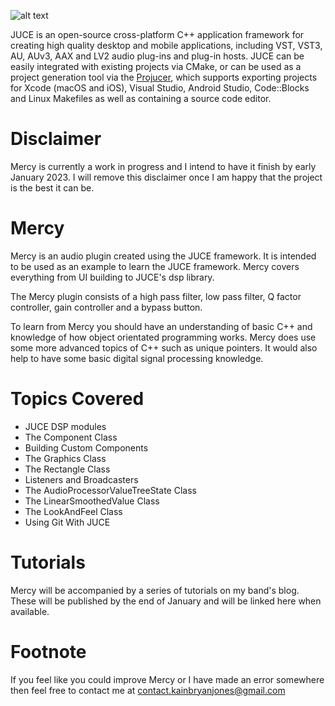 ![alt text](https://assets.juce.com/juce/JUCE_banner_github.png "JUCE")

JUCE is an open-source cross-platform C++ application framework for creating high quality
desktop and mobile applications, including VST, VST3, AU, AUv3, AAX and LV2 audio plug-ins
and plug-in hosts. JUCE can be easily integrated with existing projects via CMake, or can
be used as a project generation tool via the [Projucer](https://juce.com/discover/projucer),
which supports exporting projects for Xcode (macOS and iOS), Visual Studio, Android Studio,
Code::Blocks and Linux Makefiles as well as containing a source code editor.

# Disclaimer
Mercy is currently a work in progress and I intend to have it finish by early January 2023. I will
remove this disclaimer once I am happy that the project is the best it can be.

# Mercy
Mercy is an audio plugin created using the JUCE framework. It is intended to be used as an example
to learn the JUCE framework. Mercy covers everything from UI building to JUCE's dsp library. 

The Mercy plugin consists of a high pass filter, low pass filter, Q factor controller, gain controller and
a bypass button. 

To learn from Mercy you should have an understanding of basic C++ and knowledge of how object orientated
programming works. Mercy does use some more advanced topics of C++ such as unique pointers.
It would also help to have some basic digital signal processing knowledge.

# Topics Covered
* JUCE DSP modules
* The Component Class
* Building Custom Components
* The Graphics Class
* The Rectangle Class
* Listeners and Broadcasters
* The AudioProcessorValueTreeState Class
* The LinearSmoothedValue Class
* The LookAndFeel Class
* Using Git With JUCE

# Tutorials
Mercy will be accompanied by a series of tutorials on my band's blog. These will be published by the end of January and will be linked
here when available.

# Footnote
If you feel like you could improve Mercy or I have made an error somewhere then feel free to contact
me at <contact.kainbryanjones@gmail.com>
